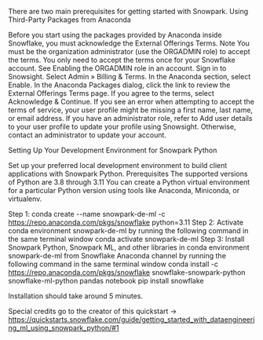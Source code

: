 
There are two main prerequisites for getting started with Snowpark.
Using Third-Party Packages from Anaconda

Before you start using the packages provided by Anaconda inside Snowflake, you must acknowledge the External Offerings Terms.
Note
You must be the organization administrator (use the ORGADMIN role) to accept the terms. You only need to accept the terms once for your Snowflake account. See Enabling the ORGADMIN role in an account.
Sign in to Snowsight.
Select Admin » Billing & Terms.
In the Anaconda section, select Enable.
In the Anaconda Packages dialog, click the link to review the External Offerings Terms page.
If you agree to the terms, select Acknowledge & Continue.
If you see an error when attempting to accept the terms of service, your user profile might be missing a first name, last name, or email address. If you have an administrator role, refer to Add user details to your user profile to update your profile using Snowsight. Otherwise, contact an administrator to update your account.

Setting Up Your Development Environment for Snowpark Python

Set up your preferred local development environment to build client applications with Snowpark Python.
Prerequisites
The supported versions of Python are 3.8 through 3.11
You can create a Python virtual environment for a particular Python version using tools like Anaconda, Miniconda, or virtualenv.

Step 1:
conda create --name snowpark-de-ml -c https://repo.anaconda.com/pkgs/snowflake python=3.11
Step 2: Activate conda environment snowpark-de-ml by running the following command in the same terminal window
conda activate snowpark-de-ml
Step 3: Install Snowpark Python, Snowpark ML, and other libraries in conda environment snowpark-de-ml from Snowflake Anaconda channel by running the following command in the same terminal window
conda install -c https://repo.anaconda.com/pkgs/snowflake snowflake-snowpark-python snowflake-ml-python pandas notebook
pip install snowflake


Installation should take around 5 minutes. 




Special credits go to the creator of this quickstart -> https://quickstarts.snowflake.com/guide/getting_started_with_dataengineering_ml_using_snowpark_python/#1
